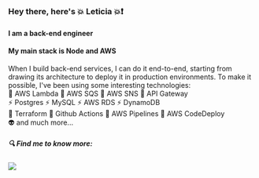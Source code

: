 ### Hey there, here's :collision: Leticia :collision:❗
#### I am a back-end engineer
#### My main stack is Node and AWS
When I build back-end services, I can do it end-to-end, starting from drawing its architecture to deploy it in production environments. To make it possible, I've been using some interesting technologies:  
🌱 AWS Lambda
🌱 AWS SQS
🌱 AWS SNS
🌱 API Gateway  
⚡ Postgres
⚡ MySQL
⚡ AWS RDS
⚡ DynamoDB  
🛫 Terraform
🛫 Github Actions
🛫 AWS Pipelines
🛫 AWS CodeDeploy  
👽 and much more...


##### 🔍 Find me to know more: 
[<img src="https://img.shields.io/badge/linkedin-%230077B5.svg?&style=for-the-badge&logo=linkedin&logoColor=white" />](https://www.linkedin.com/in/leticiadedeus/)

<!--
**leticiadedeus/leticiadedeus** is a ✨ _special_ ✨ repository because its `README.md` (this file) appears on your GitHub profile.

Here are some ideas to get you started:

- 🔭 I’m currently working on ...
- 🌱 I’m currently learning ...
- 👯 I’m looking to collaborate on ...
- 🤔 I’m looking for help with ...
- 💬 Ask me about ...
- 📫 How to reach me: ...
- 😄 Pronouns: ...
- ⚡ Fun fact: ...
-->
